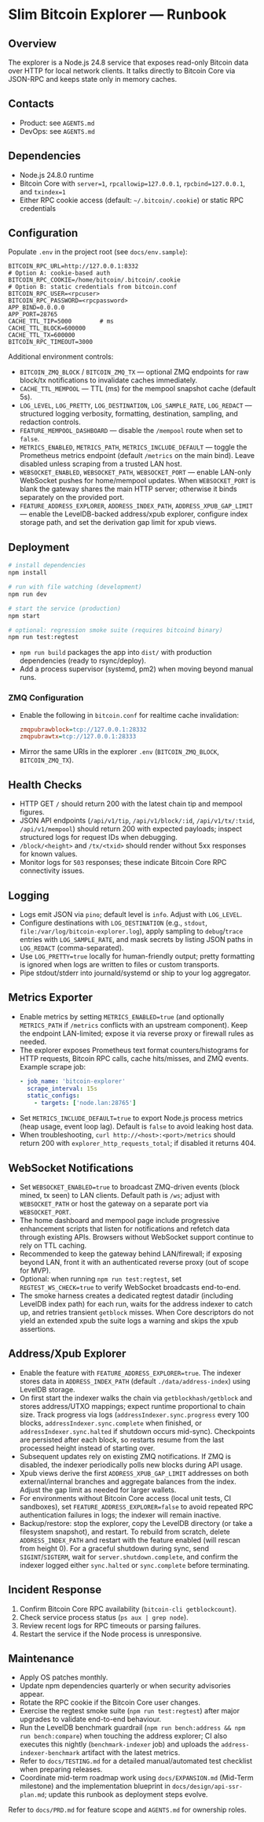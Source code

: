 # Slim Bitcoin Explorer — Runbook

## Overview
The explorer is a Node.js 24.8 service that exposes read-only Bitcoin data over HTTP for local network clients. It talks directly to Bitcoin Core via JSON-RPC and keeps state only in memory caches.

## Contacts
- Product: see `AGENTS.md`
- DevOps: see `AGENTS.md`

## Dependencies
- Node.js 24.8.0 runtime
- Bitcoin Core with `server=1`, `rpcallowip=127.0.0.1`, `rpcbind=127.0.0.1`, and `txindex=1`
- Either RPC cookie access (default: `~/.bitcoin/.cookie`) or static RPC credentials

## Configuration
Populate `.env` in the project root (see `docs/env.sample`):
```
BITCOIN_RPC_URL=http://127.0.0.1:8332
# Option A: cookie-based auth
BITCOIN_RPC_COOKIE=/home/bitcoin/.bitcoin/.cookie
# Option B: static credentials from bitcoin.conf
BITCOIN_RPC_USER=<rpcuser>
BITCOIN_RPC_PASSWORD=<rpcpassword>
APP_BIND=0.0.0.0
APP_PORT=28765
CACHE_TTL_TIP=5000        # ms
CACHE_TTL_BLOCK=600000
CACHE_TTL_TX=600000
BITCOIN_RPC_TIMEOUT=3000
```

Additional environment controls:
- `BITCOIN_ZMQ_BLOCK` / `BITCOIN_ZMQ_TX` — optional ZMQ endpoints for raw block/tx notifications to invalidate caches immediately.
- `CACHE_TTL_MEMPOOL` — TTL (ms) for the mempool snapshot cache (default 5s).
- `LOG_LEVEL`, `LOG_PRETTY`, `LOG_DESTINATION`, `LOG_SAMPLE_RATE`, `LOG_REDACT` — structured logging verbosity, formatting, destination, sampling, and redaction controls.
- `FEATURE_MEMPOOL_DASHBOARD` — disable the `/mempool` route when set to `false`.
- `METRICS_ENABLED`, `METRICS_PATH`, `METRICS_INCLUDE_DEFAULT` — toggle the Prometheus metrics endpoint (default `/metrics` on the main bind). Leave disabled unless scraping from a trusted LAN host.
- `WEBSOCKET_ENABLED`, `WEBSOCKET_PATH`, `WEBSOCKET_PORT` — enable LAN-only WebSocket pushes for home/mempool updates. When `WEBSOCKET_PORT` is blank the gateway shares the main HTTP server; otherwise it binds separately on the provided port.
- `FEATURE_ADDRESS_EXPLORER`, `ADDRESS_INDEX_PATH`, `ADDRESS_XPUB_GAP_LIMIT` — enable the LevelDB-backed address/xpub explorer, configure index storage path, and set the derivation gap limit for xpub views.

## Deployment
```bash
# install dependencies
npm install

# run with file watching (development)
npm run dev

# start the service (production)
npm start

# optional: regression smoke suite (requires bitcoind binary)
npm run test:regtest
```
- `npm run build` packages the app into `dist/` with production dependencies (ready to rsync/deploy).
- Add a process supervisor (systemd, pm2) when moving beyond manual runs.

### ZMQ Configuration
- Enable the following in `bitcoin.conf` for realtime cache invalidation:
  ```ini
  zmqpubrawblock=tcp://127.0.0.1:28332
  zmqpubrawtx=tcp://127.0.0.1:28333
  ```
- Mirror the same URIs in the explorer `.env` (`BITCOIN_ZMQ_BLOCK`, `BITCOIN_ZMQ_TX`).


## Health Checks
- HTTP GET `/` should return 200 with the latest chain tip and mempool figures.
- JSON API endpoints (`/api/v1/tip`, `/api/v1/block/:id`, `/api/v1/tx/:txid`, `/api/v1/mempool`) should return 200 with expected payloads; inspect structured logs for request IDs when debugging.
- `/block/<height>` and `/tx/<txid>` should render without 5xx responses for known values.
- Monitor logs for `503` responses; these indicate Bitcoin Core RPC connectivity issues.

## Logging
- Logs emit JSON via `pino`; default level is `info`. Adjust with `LOG_LEVEL`.
- Configure destinations with `LOG_DESTINATION` (e.g., `stdout`, `file:/var/log/bitcoin-explorer.log`), apply sampling to `debug`/`trace` entries with `LOG_SAMPLE_RATE`, and mask secrets by listing JSON paths in `LOG_REDACT` (comma-separated).
- Use `LOG_PRETTY=true` locally for human-friendly output; pretty formatting is ignored when logs are written to files or custom transports.
- Pipe stdout/stderr into journald/systemd or ship to your log aggregator.

## Metrics Exporter
- Enable metrics by setting `METRICS_ENABLED=true` (and optionally `METRICS_PATH` if `/metrics` conflicts with an upstream component). Keep the endpoint LAN-limited; expose it via reverse proxy or firewall rules as needed.
- The explorer exposes Prometheus text format counters/histograms for HTTP requests, Bitcoin RPC calls, cache hits/misses, and ZMQ events. Example scrape job:
  ```yaml
  - job_name: 'bitcoin-explorer'
    scrape_interval: 15s
    static_configs:
      - targets: ['node.lan:28765']
  ```
- Set `METRICS_INCLUDE_DEFAULT=true` to export Node.js process metrics (heap usage, event loop lag). Default is `false` to avoid leaking host data.
- When troubleshooting, `curl http://<host>:<port>/metrics` should return 200 with `explorer_http_requests_total`; if disabled it returns 404.

## WebSocket Notifications
- Set `WEBSOCKET_ENABLED=true` to broadcast ZMQ-driven events (block mined, tx seen) to LAN clients. Default path is `/ws`; adjust with `WEBSOCKET_PATH` or host the gateway on a separate port via `WEBSOCKET_PORT`.
- The home dashboard and mempool page include progressive enhancement scripts that listen for notifications and refetch data through existing APIs. Browsers without WebSocket support continue to rely on TTL caching.
- Recommended to keep the gateway behind LAN/firewall; if exposing beyond LAN, front it with an authenticated reverse proxy (out of scope for MVP).
- Optional: when running `npm run test:regtest`, set `REGTEST_WS_CHECK=true` to verify WebSocket broadcasts end-to-end.
- The smoke harness creates a dedicated regtest datadir (including LevelDB index path) for each run, waits for the address indexer to catch up, and retries transient `getblock` misses. When Core descriptors do not yield an extended xpub the suite logs a warning and skips the xpub assertions.

## Address/Xpub Explorer
- Enable the feature with `FEATURE_ADDRESS_EXPLORER=true`. The indexer stores data in `ADDRESS_INDEX_PATH` (default `./data/address-index`) using LevelDB storage.
- On first start the indexer walks the chain via `getblockhash/getblock` and stores address/UTXO mappings; expect runtime proportional to chain size. Track progress via logs (`addressIndexer.sync.progress` every 100 blocks, `addressIndexer.sync.complete` when finished, or `addressIndexer.sync.halted` if shutdown occurs mid-sync). Checkpoints are persisted after each block, so restarts resume from the last processed height instead of starting over.
- Subsequent updates rely on existing ZMQ notifications. If ZMQ is disabled, the indexer periodically polls new blocks during API usage.
- Xpub views derive the first `ADDRESS_XPUB_GAP_LIMIT` addresses on both external/internal branches and aggregate balances from the index. Adjust the gap limit as needed for larger wallets.
- For environments without Bitcoin Core access (local unit tests, CI sandboxes), set `FEATURE_ADDRESS_EXPLORER=false` to avoid repeated RPC authentication failures in logs; the indexer will remain inactive.
- Backup/restore: stop the explorer, copy the LevelDB directory (or take a filesystem snapshot), and restart. To rebuild from scratch, delete `ADDRESS_INDEX_PATH` and restart with the feature enabled (will rescan from height 0). For a graceful shutdown during sync, send `SIGINT`/`SIGTERM`, wait for `server.shutdown.complete`, and confirm the indexer logged either `sync.halted` or `sync.complete` before terminating.

## Incident Response
1. Confirm Bitcoin Core RPC availability (`bitcoin-cli getblockcount`).
2. Check service process status (`ps aux | grep node`).
3. Review recent logs for RPC timeouts or parsing failures.
4. Restart the service if the Node process is unresponsive.

## Maintenance
- Apply OS patches monthly.
- Update npm dependencies quarterly or when security advisories appear.
- Rotate the RPC cookie if the Bitcoin Core user changes.
- Exercise the regtest smoke suite (`npm run test:regtest`) after major upgrades to validate end-to-end behaviour.
- Run the LevelDB benchmark guardrail (`npm run bench:address && npm run bench:compare`) when touching the address explorer; CI also executes this nightly (`benchmark-indexer` job) and uploads the `address-indexer-benchmark` artifact with the latest metrics.
- Refer to `docs/TESTING.md` for a detailed manual/automated test checklist when preparing releases.
- Coordinate mid-term roadmap work using `docs/EXPANSION.md` (Mid-Term milestone) and the implementation blueprint in `docs/design/api-ssr-plan.md`; update this runbook as deployment steps evolve.

Refer to `docs/PRD.md` for feature scope and `AGENTS.md` for ownership roles.
